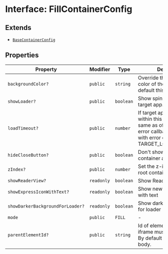# Interface: FillContainerConfig

## Extends

- [`BaseContainerConfig`](base-container-config.md)

## Properties

| Property | Modifier | Type | Description | Inherited from |
| ------ | ------ | ------ | ------ | ------ |
| `backgroundColor?` | `public` | `string` | Override the background color of the iframe. By default this is as per theme. | [`BaseContainerConfig`](BaseContainerConfig.md).`backgroundColor` |
| `showLoader?` | `public` | `boolean` | Show spinner while loading target app. Default is true. | [`BaseContainerConfig`](BaseContainerConfig.md).`showLoader` |
| `loadTimeout?` | `public` | `number` | If target app does't open within this time (in ms, same as of setTimeout), the error callback is invoked with error code TARGET_LOAD_TIMED_OUT. | [`BaseContainerConfig`](BaseContainerConfig.md).`loadTimeout` |
| `hideCloseButton?` | `public` | `boolean` | Don't show close button for container and header bars | [`BaseContainerConfig`](BaseContainerConfig.md).`hideCloseButton` |
| `zIndex?` | `public` | `number` | Set the z-index of of the root container | [`BaseContainerConfig`](BaseContainerConfig.md).`zIndex` |
| `showReaderView?` | `readonly` | `boolean` | Show Reader Loading View | [`BaseContainerConfig`](BaseContainerConfig.md).`showReaderView` |
| `showExpressIconWithText?` | `readonly` | `boolean` | Show new express icon with text | [`BaseContainerConfig`](BaseContainerConfig.md).`showExpressIconWithText` |
| `showDarkerBackgroundForLoader?` | `readonly` | `boolean` | Show darker background for loader | [`BaseContainerConfig`](BaseContainerConfig.md).`showDarkerBackgroundForLoader` |
| `mode` | `public` | `FILL` | - | - |
| `parentElementId?` | `public` | `string` | Id of element to which iframe must be appended. By default it is appended to body. | - |
